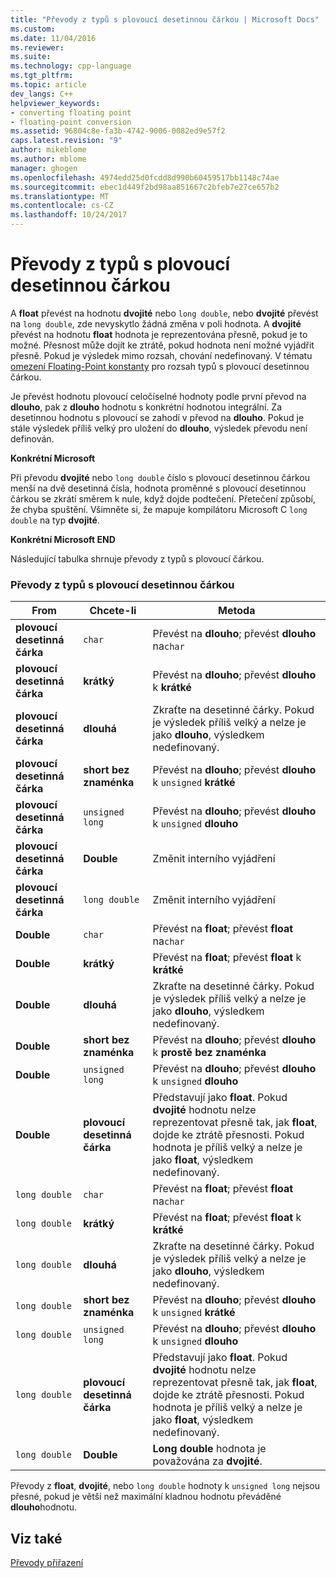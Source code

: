 ```yaml
---
title: "Převody z typů s plovoucí desetinnou čárkou | Microsoft Docs"
ms.custom: 
ms.date: 11/04/2016
ms.reviewer: 
ms.suite: 
ms.technology: cpp-language
ms.tgt_pltfrm: 
ms.topic: article
dev_langs: C++
helpviewer_keywords:
- converting floating point
- floating-point conversion
ms.assetid: 96804c8e-fa3b-4742-9006-0082ed9e57f2
caps.latest.revision: "9"
author: mikeblome
ms.author: mblome
manager: ghogen
ms.openlocfilehash: 4974edd25d0fcdd8d990b60459517bb1148c74ae
ms.sourcegitcommit: ebec1d449f2bd98aa851667c2bfeb7e27ce657b2
ms.translationtype: MT
ms.contentlocale: cs-CZ
ms.lasthandoff: 10/24/2017
---
```

# <a name="conversions-from-floating-point-types"></a>Převody z typů s plovoucí desetinnou čárkou
A **float** převést na hodnotu **dvojité** nebo `long double`, nebo **dvojité** převést na `long double`, zde nevyskytlo žádná změna v poli hodnota. A **dvojité** převést na hodnotu **float** hodnota je reprezentována přesně, pokud je to možné. Přesnost může dojít ke ztrátě, pokud hodnota není možné vyjádřit přesně. Pokud je výsledek mimo rozsah, chování nedefinovaný. V tématu [omezení Floating-Point konstanty](../c-language/limits-on-floating-point-constants.md) pro rozsah typů s plovoucí desetinnou čárkou.  
  
 Je převést hodnotu plovoucí celočíselné hodnoty podle první převod na **dlouho**, pak z **dlouho** hodnotu s konkrétní hodnotou integrální. Za desetinnou hodnotu s plovoucí se zahodí v převod na **dlouho**. Pokud je stále výsledek příliš velký pro uložení do **dlouho**, výsledek převodu není definován.  
  
 **Konkrétní Microsoft**  
  
 Při převodu **dvojité** nebo `long double` číslo s plovoucí desetinnou čárkou menší na dvě desetinná čísla, hodnota proměnné s plovoucí desetinnou čárkou se zkrátí směrem k nule, když dojde podtečení. Přetečení způsobí, že chyba spuštění. Všimněte si, že mapuje kompilátoru Microsoft C `long double` na typ **dvojité**.  
  
 **Konkrétní Microsoft END**  
  
 Následující tabulka shrnuje převody z typů s plovoucí čárkou.  
  
### <a name="conversions-from-floating-point-types"></a>Převody z typů s plovoucí desetinnou čárkou  
  
|From|Chcete-li|Metoda|  
|----------|--------|------------|  
|**plovoucí desetinná čárka**|`char`|Převést na **dlouho**; převést **dlouho** na`char`|  
|**plovoucí desetinná čárka**|**krátký**|Převést na **dlouho**; převést **dlouho** k **krátké**|  
|**plovoucí desetinná čárka**|**dlouhá**|Zkraťte na desetinné čárky. Pokud je výsledek příliš velký a nelze je jako **dlouho**, výsledkem nedefinovaný.|  
|**plovoucí desetinná čárka**|**short bez znaménka**|Převést na **dlouho**; převést **dlouho** k `unsigned` **krátké**|  
|**plovoucí desetinná čárka**|`unsigned long`|Převést na **dlouho**; převést **dlouho** k `unsigned` **dlouho**|  
|**plovoucí desetinná čárka**|**Double**|Změnit interního vyjádření|  
|**plovoucí desetinná čárka**|`long double`|Změnit interního vyjádření|  
|**Double**|`char`|Převést na **float**; převést **float** na`char`|  
|**Double**|**krátký**|Převést na **float**; převést **float** k **krátké**|  
|**Double**|**dlouhá**|Zkraťte na desetinné čárky. Pokud je výsledek příliš velký a nelze je jako **dlouho**, výsledkem nedefinovaný.|  
|**Double**|**short bez znaménka**|Převést na **dlouho**; převést **dlouho** k **prostě bez znaménka**|  
|**Double**|`unsigned long`|Převést na **dlouho**; převést **dlouho** k `unsigned` **dlouho**|  
|**Double**|**plovoucí desetinná čárka**|Představují jako **float**. Pokud **dvojité** hodnotu nelze reprezentovat přesně tak, jak **float**, dojde ke ztrátě přesnosti. Pokud hodnota je příliš velký a nelze je jako **float**, výsledkem nedefinovaný.|  
|`long double`|`char`|Převést na **float**; převést **float** na`char`|  
|`long double`|**krátký**|Převést na **float**; převést **float** k **krátké**|  
|`long double`|**dlouhá**|Zkraťte na desetinné čárky. Pokud je výsledek příliš velký a nelze je jako **dlouho**, výsledkem nedefinovaný.|  
|`long double`|**short bez znaménka**|Převést na **dlouho**; převést **dlouho** k `unsigned` **krátké**|  
|`long double`|`unsigned long`|Převést na **dlouho**; převést **dlouho** k `unsigned` **dlouho**|  
|`long double`|**plovoucí desetinná čárka**|Představují jako **float**. Pokud **dvojité** hodnotu nelze reprezentovat přesně tak, jak **float**, dojde ke ztrátě přesnosti. Pokud hodnota je příliš velký a nelze je jako **float**, výsledkem nedefinovaný.|  
|`long double`|**Double**|**Long double** hodnota je považována za **dvojité**.|  
  
 Převody z **float**, **dvojité**, nebo `long double` hodnoty k `unsigned long` nejsou přesné, pokud je větší než maximální kladnou hodnotu převáděné **dlouho**hodnotu.  
  
## <a name="see-also"></a>Viz také  
 [Převody přiřazení](../c-language/assignment-conversions.md)